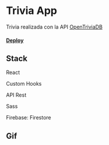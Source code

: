 # Trivia App

Trivia realizada con la API [OpenTriviaDB](https://opentdb.com/)

#### [Deploy](https://trivia-app-project.netlify.app/)

## Stack

React

Custom Hooks

API Rest

Sass

Firebase: Firestore





## Gif

